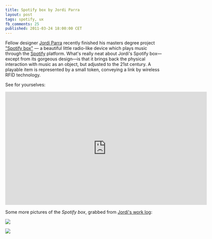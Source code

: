 ```yaml
---
title: Spotify box by Jordi Parra
layout: post
tags: spotify, ux
fb_comments: 25
published: 2011-03-24 18:00:00 CET
---
```


Fellow designer [Jordi Parra](http://zenona.com/) recently finished his masters degree project ["Spotify box"](http://blog.zenona.com/) — a beautiful little radio-like device which plays music through the [Spotify](http://spotify.com/) platform. What's really neat about Jordi's Spotify box—except from its gorgeous design—is that it brings back the physical interaction with music as an object, but adjusted to the 21st century. A playable item is represented by a small token, conveying a link by wireless RFID technology.

See for yourselves:

<iframe src="http://player.vimeo.com/video/21387481?title=0&amp;byline=0&amp;portrait=0&amp;color=80ceff" width="640" height="360" frameborder="0"></iframe>

Some more pictures of the *Spotify box*, grabbed from [Jordi's work log](http://blog.zenona.com/):

[![](http://farm6.static.flickr.com/5220/5416601248_b2e21a71ed_z.jpg)](http://www.flickr.com/photos/parrita/5416601248/)

[![](http://farm5.static.flickr.com/4076/5415988033_c745187d25_z.jpg)](http://www.flickr.com/photos/parrita/5415988033/)

